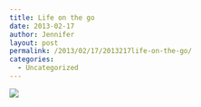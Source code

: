 ```yaml
---
title: Life on the go
date: 2013-02-17
author: Jennifer
layout: post
permalink: /2013/02/17/2013217life-on-the-go/
categories:
  - Uncategorized
---
```

![](http://static1.squarespace.com/static/50db6bb3e4b015296cd43789/50dfa5b1e4b0dc6320e0b5ea/51214bb8e4b03a5603c65d3c/1363551051996/iphone-20130217162859-0.jpg)
